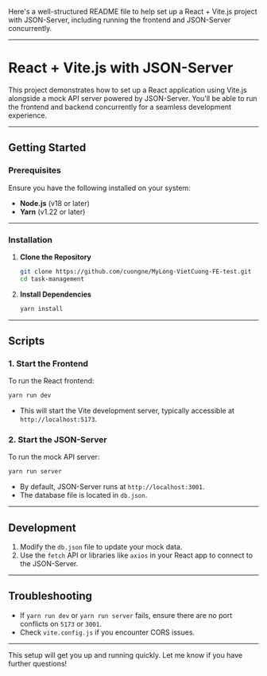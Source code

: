 Here's a well-structured README file to help set up a React + Vite.js project with JSON-Server, including running the frontend and JSON-Server concurrently.

---

# React + Vite.js with JSON-Server

This project demonstrates how to set up a React application using Vite.js alongside a mock API server powered by JSON-Server. You'll be able to run the frontend and backend concurrently for a seamless development experience.

---

## **Getting Started**

### **Prerequisites**
Ensure you have the following installed on your system:
- **Node.js** (v18 or later)
- **Yarn** (v1.22 or later)

---

### **Installation**

1. **Clone the Repository**
   ```bash
   git clone https://github.com/cuongne/MyLong-VietCuong-FE-test.git
   cd task-management
   ```

2. **Install Dependencies**
   ```bash
   yarn install
   ```

---

## **Scripts**

### **1. Start the Frontend**
To run the React frontend:
```bash
yarn run dev
```
- This will start the Vite development server, typically accessible at `http://localhost:5173`.

### **2. Start the JSON-Server**
To run the mock API server:
```bash
yarn run server
```
- By default, JSON-Server runs at `http://localhost:3001`.
- The database file is located in `db.json`.

---


## **Development**

1. Modify the `db.json` file to update your mock data.
2. Use the `fetch` API or libraries like `axios` in your React app to connect to the JSON-Server.

---

## **Troubleshooting**

- If `yarn run dev` or `yarn run server` fails, ensure there are no port conflicts on `5173` or `3001`.
- Check `vite.config.js` if you encounter CORS issues.

---

This setup will get you up and running quickly. Let me know if you have further questions!